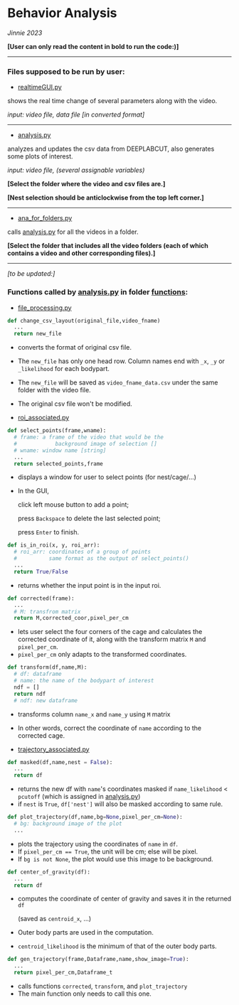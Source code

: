 # Behavior Analysis

_Jinnie 2023_

**[User can only read the content in bold to run the code:)]**

---
### Files supposed to be run by user:

+  [realtimeGUI.py](realtimeGUI.py) 

  shows the real time change of several parameters along with the video.

  *input: video file, data file [in converted format]*
****
  

+  [analysis.py](analysis.py) 

  analyzes and updates the csv data from DEEPLABCUT, also generates some plots of interest.

  *input: video file, (several assignable variables)*

**[Select the folder where the video and csv files are.]**

**[Nest selection should be anticlockwise from the top left corner.]**

---

+  [ana_for_folders.py](ana_for_folders.py)
  
  calls [analysis.py](analysis.py) for all the videos in a folder.

  **[Select the folder that includes all the video folders (each of which contains a video and other corresponding files).]**

---
*[to be updated:]*

### Functions called by  [analysis.py](analysis.py) in folder [functions](functions):

+  [file_processing.py](functions/file_processing.py) 

  ```py
  def change_csv_layout(original_file,video_fname)
    ...
    return new_file
  ```

  + converts the format of original  csv file.
  + The `new_file` has only one head row. Column names end with `_x`, `_y` or `_likelihood` for each bodypart.
  + The `new_file` will be saved as `video_fname_data.csv` under the same folder with the video file.
  + The original csv file won't be modified.

+  [roi_associated.py](functions/roi_associated.py) 

  ```py
  def select_points(frame,wname):  
    # frame: a frame of the video that would be the 	 
    # 			 background image of selection []
    # wname: window name [string]
    ...
    return selected_points,frame
  ```

  + displays a window for user to select points (for nest/cage/...)

  + In the GUI, 

    click left mouse button to add a point;

    press `Backspace` to delete the last selected point;

    press `Enter` to finish.

  

  ```py
  def is_in_roi(x, y, roi_arr):
    # roi_arr: coordinates of a group of points
    #          same format as the output of select_points()
  	...
  	return True/False
  ```

  + returns whether the input point is in the input roi.

  

  ```py
  def corrected(frame):
  	...
    # M: transfrom matrix
  	return M,corrected_coor,pixel_per_cm
  ```

  + lets user select the four corners of the cage and calculates the corrected coordinate of it, along with the transform matrix `M` and `pixel_per_cm`.
  + `pixel_per_cm` only adapts to the transformed coordinates.

  

  ```py
  def transform(df,name,M):
  	# df: dataframe
    # name: the name of the bodypart of interest
    ndf = []
    return ndf
  	# ndf: new dataframe
  ```

  + transforms column `name_x` and `name_y` using  `M` matrix
  + In other words, correct the coordinate of `name` according to the corrected cage.



+  [trajectory_associated.py](functions/trajectory_associated.py) 

  ```py
  def masked(df,name,nest = False):
    ...
    return df
  ```

  + returns the new df with `name`'s coordinates masked if `name_likelihood` < `pcutoff` (which is assigned in [analysis.py](analysis.py))
  + if `nest` is `True`, `df['nest']` will also be masked according to same rule.

  

  ```py
  def plot_trajectory(df,name,bg=None,pixel_per_cm=None):
  	# bg: background image of the plot  
    ...
  ```

  + plots the trajectory using the coordinates of `name` in `df`.
  + If `pixel_per_cm == True`, the unit will be cm; else will be pixel. 
  + If `bg is not None`, the plot would use this image to be background.

  

  ```python
  def center_of_gravity(df):
  	...
    return df
  ```

  + computes the coordinate of center of gravity and saves it in the returned `df`

    (saved as `centroid_x`, ...)

  + Outer body parts are used in the computation.

  + `centroid_likelihood` is the minimum of that of the outer body parts.

  

  ```py
  def gen_trajectory(frame,Dataframe,name,show_image=True):
    ...
    return pixel_per_cm,Dataframe_t
  ```

  + calls functions `corrected`, `transform`, and `plot_trajectory`
  + The main function only needs to call this one.

